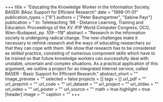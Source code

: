 +++
title = "Educating the Knowledge Worker in the Information Society. BASER: BAsic Support for Efficient Research"
date = "1998-01-01"
publication_types = ["6"]
authors = ["Peter Baumgartner", "Sabine Payr"]
publication = " In: Teleteaching '98 - Distance Learning, Training and Education: Proceedings of the XV. IFIP World Computer Congress, OCG, Wien-Budapest, _pp. 109--118_"
abstract = "Research in the information society is undergoing radical change. The new challenges make it necessary to rethink research and the ways of educating researchers so that they can cope with them. We show that research has to be considered as skilled practice, consisting of numerous component skills which have to be trained so that future knowledge workers can successfully deal with unstable, uncertain and complex situations. As a practical application of this argument, we outline a project for an integrated Internet service, called BASER - Basic Support for Efficient Research."
abstract_short = ""
image_preview = ""
selected = false
projects = []
tags = []
url_pdf = ""
url_preprint = ""
url_code = ""
url_dataset = ""
url_project = ""
url_slides = ""
url_video = ""
url_poster = ""
url_source = ""
math = true
highlight = true
[header]
image = ""
caption = ""
+++
